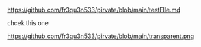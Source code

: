 https://github.com/fr3qu3n533/pirvate/blob/main/testFIle.md

chcek this one


https://github.com/fr3qu3n533/pirvate/blob/main/transparent.png
